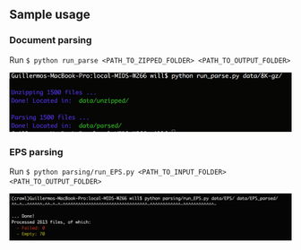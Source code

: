 
## Sample usage


### Document parsing

Run `$ python run_parse <PATH_TO_ZIPPED_FOLDER> <PATH_TO_OUTPUT_FOLDER>`

![example of use](img/sample_usage.png)


### EPS parsing

Run `$ python parsing/run_EPS.py <PATH_TO_INPUT_FOLDER> <PATH_TO_OUTPUT_FOLDER>`

![example of use](img/EPS_parse.png)
